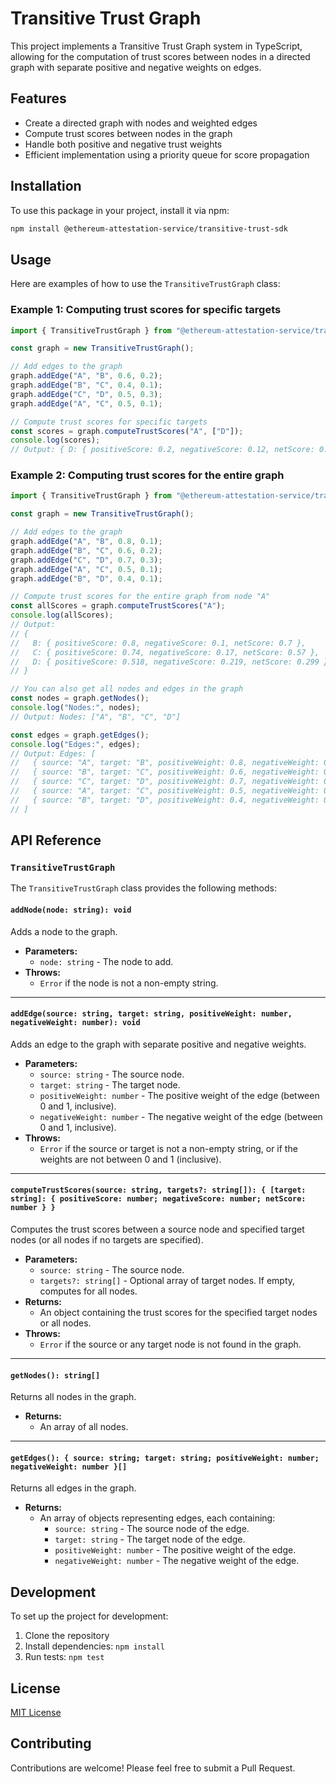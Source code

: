 # Transitive Trust Graph

This project implements a Transitive Trust Graph system in TypeScript, allowing for the computation of trust scores between nodes in a directed graph with separate positive and negative weights on edges.

## Features

- Create a directed graph with nodes and weighted edges
- Compute trust scores between nodes in the graph
- Handle both positive and negative trust weights
- Efficient implementation using a priority queue for score propagation

## Installation

To use this package in your project, install it via npm:

```bash
npm install @ethereum-attestation-service/transitive-trust-sdk
```

## Usage

Here are examples of how to use the `TransitiveTrustGraph` class:

### Example 1: Computing trust scores for specific targets

```typescript
import { TransitiveTrustGraph } from "@ethereum-attestation-service/transitive-trust-sdk";

const graph = new TransitiveTrustGraph();

// Add edges to the graph
graph.addEdge("A", "B", 0.6, 0.2);
graph.addEdge("B", "C", 0.4, 0.1);
graph.addEdge("C", "D", 0.5, 0.3);
graph.addEdge("A", "C", 0.5, 0.1);

// Compute trust scores for specific targets
const scores = graph.computeTrustScores("A", ["D"]);
console.log(scores);
// Output: { D: { positiveScore: 0.2, negativeScore: 0.12, netScore: 0.08 } }
```

### Example 2: Computing trust scores for the entire graph

```typescript
import { TransitiveTrustGraph } from "@ethereum-attestation-service/transitive-trust-sdk";

const graph = new TransitiveTrustGraph();

// Add edges to the graph
graph.addEdge("A", "B", 0.8, 0.1);
graph.addEdge("B", "C", 0.6, 0.2);
graph.addEdge("C", "D", 0.7, 0.3);
graph.addEdge("A", "C", 0.5, 0.1);
graph.addEdge("B", "D", 0.4, 0.1);

// Compute trust scores for the entire graph from node "A"
const allScores = graph.computeTrustScores("A");
console.log(allScores);
// Output:
// {
//   B: { positiveScore: 0.8, negativeScore: 0.1, netScore: 0.7 },
//   C: { positiveScore: 0.74, negativeScore: 0.17, netScore: 0.57 },
//   D: { positiveScore: 0.518, negativeScore: 0.219, netScore: 0.299 }
// }

// You can also get all nodes and edges in the graph
const nodes = graph.getNodes();
console.log("Nodes:", nodes);
// Output: Nodes: ["A", "B", "C", "D"]

const edges = graph.getEdges();
console.log("Edges:", edges);
// Output: Edges: [
//   { source: "A", target: "B", positiveWeight: 0.8, negativeWeight: 0.1 },
//   { source: "B", target: "C", positiveWeight: 0.6, negativeWeight: 0.2 },
//   { source: "C", target: "D", positiveWeight: 0.7, negativeWeight: 0.3 },
//   { source: "A", target: "C", positiveWeight: 0.5, negativeWeight: 0.1 },
//   { source: "B", target: "D", positiveWeight: 0.4, negativeWeight: 0.1 }
// ]
```

## API Reference

### `TransitiveTrustGraph`

The `TransitiveTrustGraph` class provides the following methods:

#### `addNode(node: string): void`

Adds a node to the graph.

- **Parameters:**
  - `node: string` - The node to add.
- **Throws:**
  - `Error` if the node is not a non-empty string.

---

#### `addEdge(source: string, target: string, positiveWeight: number, negativeWeight: number): void`

Adds an edge to the graph with separate positive and negative weights.

- **Parameters:**
  - `source: string` - The source node.
  - `target: string` - The target node.
  - `positiveWeight: number` - The positive weight of the edge (between 0 and 1, inclusive).
  - `negativeWeight: number` - The negative weight of the edge (between 0 and 1, inclusive).
- **Throws:**
  - `Error` if the source or target is not a non-empty string, or if the weights are not between 0 and 1 (inclusive).

---

#### `computeTrustScores(source: string, targets?: string[]): { [target: string]: { positiveScore: number; negativeScore: number; netScore: number } }`

Computes the trust scores between a source node and specified target nodes (or all nodes if no targets are specified).

- **Parameters:**
  - `source: string` - The source node.
  - `targets?: string[]` - Optional array of target nodes. If empty, computes for all nodes.
- **Returns:**
  - An object containing the trust scores for the specified target nodes or all nodes.
- **Throws:**
  - `Error` if the source or any target node is not found in the graph.

---

#### `getNodes(): string[]`

Returns all nodes in the graph.

- **Returns:**
  - An array of all nodes.

---

#### `getEdges(): { source: string; target: string; positiveWeight: number; negativeWeight: number }[]`

Returns all edges in the graph.

- **Returns:**
  - An array of objects representing edges, each containing:
    - `source: string` - The source node of the edge.
    - `target: string` - The target node of the edge.
    - `positiveWeight: number` - The positive weight of the edge.
    - `negativeWeight: number` - The negative weight of the edge.

## Development

To set up the project for development:

1. Clone the repository
2. Install dependencies: `npm install`
3. Run tests: `npm test`

## License

[MIT License](LICENSE)

## Contributing

Contributions are welcome! Please feel free to submit a Pull Request.
